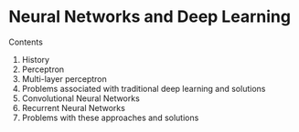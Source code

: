 # Neural Networks and Deep Learning

Contents
1. History
2. Perceptron
3. Multi-layer perceptron
4. Problems associated with traditional deep learning and solutions
5. Convolutional Neural Networks
6. Recurrent Neural Networks
7. Problems with these approaches and solutions